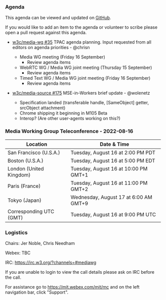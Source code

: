 ### Agenda

This agenda can be viewed and updated on [GitHub](https://github.com/w3c/media-wg/blob/main/meetings/2022-08-16-Media_Working_Group_Teleconference-agenda.md).

If you would like to add an item to the agenda or volunteer to scribe please open a pull request against this agenda.

* [w3c/media-wg #35](https://github.com/w3c/media-wg/issues/35) TPAC agenda planning. Input requested from all editors on agenda priorities - @chrisn
  * Media WG meeting (Friday 16 September)
    * Review agenda items
  * WebRTC WG / Media WG joint meeting (Thursday 15 September)
    * Review agenda items
  * Timed Text WG / Media WG joint meeting (Friday 16 September)
    * Review agenda items

* [w3c/media-source #175](https://github.com/w3c/media-source/issues/175) MSE-in-Workers brief update - @wolenetz
  * Specification landed (transferable handle, [SameObject] getter, srcObject attachment)
  * Chrome shipping it beginning in M105 Beta
  * Interop? (Are other user-agents working on this?)

### Media Working Group Teleconference - 2022-08-16

| Location | Date & Time |
| -------- | ----------- |
| San Francisco (U.S.A.) | Tuesday, August 16 at 2:00 PM PDT |
| Boston (U.S.A.) | Tuesday, August 16 at 5:00 PM EDT |
| London (United Kingdom) | Tuesday, August 16 at 10:00 PM GMT+1 |
| Paris (France) | Tuesday, August 16 at 11:00 PM GMT+2 |
| Tokyo (Japan) | Wednesday, August 17 at 6:00 AM GMT+9 |
| Corresponding UTC (GMT) | Tuesday, August 16 at 9:00 PM UTC |

### Logistics

Chairs: Jer Noble, Chris Needham

Webex: TBC

IRC: https://irc.w3.org/?channels=#mediawg

If you are unable to login to view the call details please ask on IRC before the call.

For assistance go to https://mit.webex.com/mit/mc  and on the left navigation bar, click "Support".

